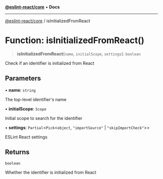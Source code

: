 [**@eslint-react/core**](../README.md) • **Docs**

***

[@eslint-react/core](../README.md) / isInitializedFromReact

# Function: isInitializedFromReact()

> **isInitializedFromReact**(`name`, `initialScope`, `settings`): `boolean`

Check if an identifier is initialized from React

## Parameters

• **name**: `string`

The top-level identifier's name

• **initialScope**: `Scope`

Initial scope to search for the identifier

• **settings**: `Partial`\<`Pick`\<`object`, `"importSource"` \| `"skipImportCheck"`\>\>

ESLint React settings

## Returns

`boolean`

Whether the identifier is initialized from React
